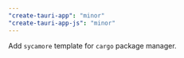 ```yaml
---
"create-tauri-app": "minor"
"create-tauri-app-js": "minor"
---
```


Add `sycamore` template for `cargo` package manager.

